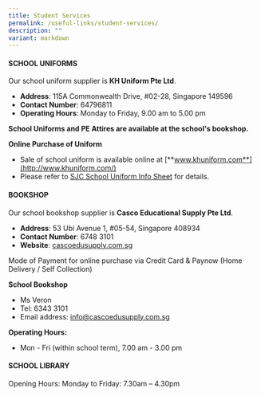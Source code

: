 ```yaml
---
title: Student Services
permalink: /useful-links/student-services/
description: ""
variant: markdown
---
```

#### **SCHOOL UNIFORMS**
Our school uniform supplier is **KH Uniform Pte Ltd**.

* **Address**: 115A Commonwealth Drive, #02-28, Singapore 149596
* **Contact Number**: 64796811
* **Operating Hours**: Monday to Friday, 9.00 am to 5.00 pm

**School Uniforms and PE Attires are available at the school's bookshop.**

**Online Purchase of Uniform**

*   Sale of school uniform is available online at [**www.khuniform.com**](http://www.khuniform.com/)
*   Please refer to [SJC School Uniform Info Sheet](/files/Useful%20Links/Student%20Services/Uniform%20Supplier/sjc%20school%20uniform%20info%20sheet.pdf) for details.

#### **BOOKSHOP**
Our school bookshop supplier is **Casco Educational Supply Pte Ltd**.

* **Address**: 53 Ubi Avenue 1, #05-54, Singapore 408934
* **Contact Number**: 6748 3101
* **Website**: [cascoedusupply.com.sg](https://cascoedusupply.com.sg/)

Mode of Payment for online purchase via Credit Card & Paynow (Home Delivery / Self Collection)

**School Bookshop**
* Ms Veron
* Tel: 6343 3101
* Email address: info@cascoedusupply.com.sg

**Operating Hours:**
* Mon - Fri (within school term), 7.00 am - 3.00 pm


#### **SCHOOL LIBRARY**
Opening Hours: Monday to Friday: 7.30am – 4.30pm
